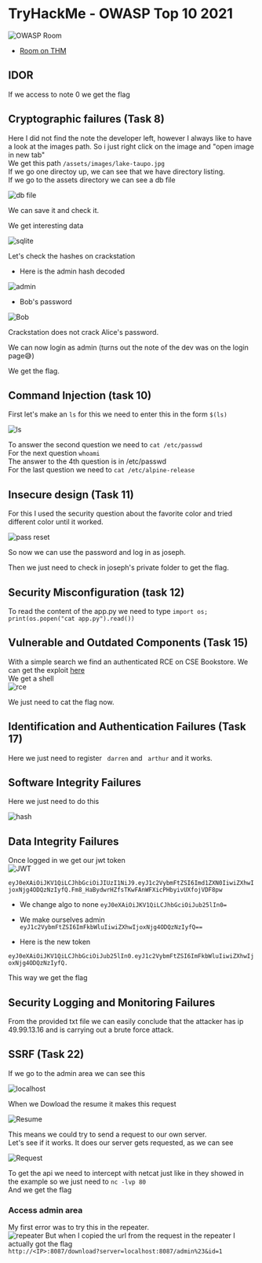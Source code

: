 # TryHackMe - OWASP Top 10 2021

![OWASP Room](../.res/2023-07-08-13-22-41.png)  

- [Room on THM](https://tryhackme.com/room/owasptop102021)

## IDOR

If we access to note 0 we get the flag  

## Cryptographic failures (Task 8)

Here I did not find the note the developer left, however I always like to have a look at the images path.
So i just right click on the image and "open image in new tab"  
We get this path `/assets/images/lake-taupo.jpg`  
If we go one directoy up, we can see that we have directory listing.  
If we go to the assets directory we can see a db file  

![db file](../.res/2023-07-08-13-15-27.png)  

We can save it and check it.  

We get interesting data  

![sqlite](../.res/2023-07-08-13-20-49.png)  

Let's check the hashes on crackstation  

- Here is the admin hash decoded  

![admin](../.res/2023-07-08-13-22-12.png)  

- Bob's password  

![Bob](../.res/2023-07-08-13-23-57.png)  

Crackstation does not crack Alice's password.  

We can now login as admin (turns out the note of the dev was on the login page😅)  

We get the flag.  

## Command Injection (task 10)

First let's make an `ls` for this we need to enter this in the form `$(ls)`  

![ls](../.res/2023-07-08-13-41-16.png)  

To answer the second question we need to `cat /etc/passwd`  
For the next question `whoami`  
The answer to the 4th question is in /etc/passwd  
For the last question we need to `cat /etc/alpine-release`  

## Insecure design (Task 11)

For this I used the security question about the favorite color and tried different color until it worked.  

![pass reset](../.res/2023-07-08-13-57-11.png)  

So now we can use the password and log in as joseph.  

Then we just need to check in joseph's private folder to get the flag.  

## Security Misconfiguration (task 12)

To read the content of the app.py we need to type `import os; print(os.popen("cat app.py").read())`  

## Vulnerable and Outdated Components (Task 15)

With a simple search we find an authenticated RCE on CSE Bookstore. We can get the exploit [here](https://www.exploit-db.com/exploits/47887)  
We get a shell  
![rce](../.res/2023-07-08-14-16-02.png)  

We just need to cat the flag now.

## Identification and Authentication Failures (Task 17)

Here we just need to register ` darren` and ` arthur` and it works.  

## Software Integrity Failures

Here we just need to do this  

![hash](../.res/2023-07-08-14-27-36.png)

## Data Integrity Failures

Once logged in we get our jwt token  
![JWT](../.res/2023-07-08-14-31-53.png)  

`eyJ0eXAiOiJKV1QiLCJhbGciOiJIUzI1NiJ9.eyJ1c2VybmFtZSI6Imd1ZXN0IiwiZXhwIjoxNjg4ODQzNzIyfQ.Fm8_HaBydwrHZfsTKwFAnWFXicPHbyivUXfojVDF8pw`  

- We change algo to none
`eyJ0eXAiOiJKV1QiLCJhbGciOiJub25lIn0=`

- We make ourselves admin
`eyJ1c2VybmFtZSI6ImFkbWluIiwiZXhwIjoxNjg4ODQzNzIyfQ==`

- Here is the new token

`eyJ0eXAiOiJKV1QiLCJhbGciOiJub25lIn0.eyJ1c2VybmFtZSI6ImFkbWluIiwiZXhwIjoxNjg4ODQzNzIyfQ.`  

This way we get the flag  

## Security Logging and Monitoring Failures

From the provided txt file we can easily conclude that the attacker has ip 49.99.13.16 and is carrying out a brute force attack.  

## SSRF (Task 22)

If we go to the admin area we can see this  

![localhost](../.res/2023-07-08-14-43-31.png)  

When we Dowload the resume it makes this request  

![Resume](../.res/2023-07-08-14-44-59.png)  

This means we could try to send a request to our own server.  
Let's see if it works. It does our server gets requested, as we can see  

![Request](../.res/2023-07-08-14-48-04.png)  

To get the api we need to intercept with netcat just like in they showed in the example so we just need to `nc -lvp 80`  
And we get the flag

### Access admin area

My first error was to try this in the repeater.  
![repeater](../.res/2023-07-08-15-09-54.png)
But when I copied the url from the request in the repeater I actually got the flag  
`http://<IP>:8087/download?server=localhost:8087/admin%23&id=1`  
